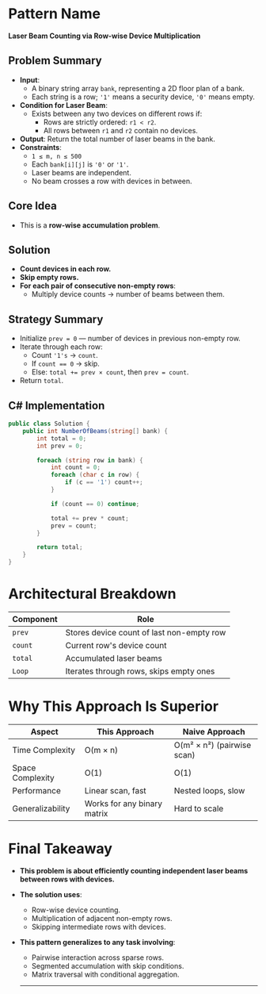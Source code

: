 # Pattern Name
**Laser Beam Counting via Row-wise Device Multiplication**

## Problem Summary
- **Input**: 
  - A binary string array `bank`, representing a 2D floor plan of a bank.
  - Each string is a row; `'1'` means a security device, `'0'` means empty.
- **Condition for Laser Beam**:
  - Exists between any two devices on different rows if:
    - Rows are strictly ordered: `r1 < r2`.
    - All rows between `r1` and `r2` contain no devices.
- **Output**: Return the total number of laser beams in the bank.
- **Constraints**:
  - `1 ≤ m, n ≤ 500`
  - Each `bank[i][j]` is `'0'` or `'1'`.
  - Laser beams are independent.
  - No beam crosses a row with devices in between.

## Core Idea
- This is a **row-wise accumulation problem**.

## Solution
- **Count devices in each row.**
- **Skip empty rows.**
- **For each pair of consecutive non-empty rows**:
  - Multiply device counts → number of beams between them.

## Strategy Summary
- Initialize `prev = 0` — number of devices in previous non-empty row.
- Iterate through each row:
  - Count `'1's` → `count`.
  - If `count == 0` → skip.
  - Else: `total += prev × count`, then `prev = count`.
- Return `total`.

## C# Implementation
```csharp
public class Solution {
    public int NumberOfBeams(string[] bank) {
        int total = 0;
        int prev = 0;

        foreach (string row in bank) {
            int count = 0;
            foreach (char c in row) {
                if (c == '1') count++;
            }

            if (count == 0) continue;

            total += prev * count;
            prev = count;
        }

        return total;
    }
}
```

# Architectural Breakdown
| Component       | Role                              |
|-----------------|-----------------------------------|
| `prev`          | Stores device count of last non-empty row |
| `count`         | Current row's device count        |
| `total`         | Accumulated laser beams           |
| `Loop`          | Iterates through rows, skips empty ones |

# Why This Approach Is Superior
| Aspect            | This Approach       | Naive Approach         |
|-------------------|---------------------|-------------------------|
| Time Complexity   | O(m × n)            | O(m² × n²) (pairwise scan) |
| Space Complexity  | O(1)                | O(1)                    |
| Performance       | Linear scan, fast   | Nested loops, slow      |
| Generalizability  | Works for any binary matrix | Hard to scale |

# Final Takeaway
- **This problem is about efficiently counting independent laser beams between rows with devices.**
- **The solution uses**:
  - Row-wise device counting.
  - Multiplication of adjacent non-empty rows.
  - Skipping intermediate rows with devices.
- **This pattern generalizes to any task involving**:
  - Pairwise interaction across sparse rows.
  - Segmented accumulation with skip conditions.
  - Matrix traversal with conditional aggregation.
 
  ---
